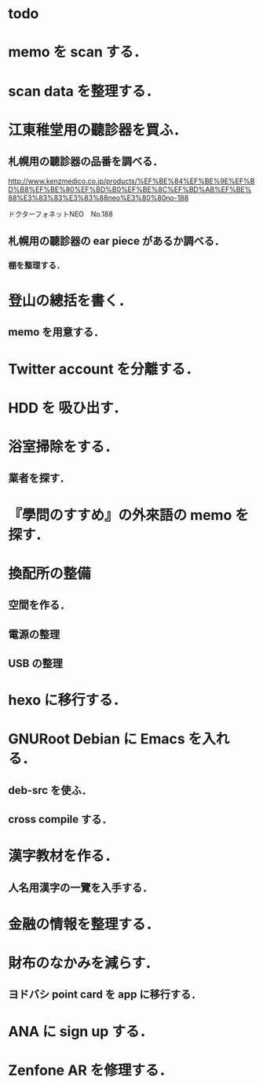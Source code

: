 todo
===

# memo を scan する．

# scan data を整理する．

# 江東稚堂用の聽診器を買ふ．

## 札幌用の聽診器の品番を調べる．

http://www.kenzmedico.co.jp/products/%EF%BE%84%EF%BE%9E%EF%BD%B8%EF%BE%80%EF%BD%B0%EF%BE%8C%EF%BD%AB%EF%BE%88%E3%83%83%E3%83%88neo%E3%80%80no-188

ドクターフォネットNEO　No.188

## 札幌用の聽診器の ear piece があるか調べる．

### 棚を整理する．

# 登山の總括を書く．

## memo を用意する．

# Twitter account を分離する．

# HDD を 吸ひ出す．

# 浴室掃除をする．

## 業者を探す．

# 『學問のすすめ』の外來語の memo を探す．

# 換配所の整備

## 空間を作る．

## 電源の整理

## USB の整理

# hexo に移行する．

# GNURoot Debian に Emacs を入れる．

## deb-src を使ふ．

## cross compile する．

# 漢字教材を作る．

## 人名用漢字の一覽を入手する．

# 金融の情報を整理する．

# 財布のなかみを減らす．

## ヨドバシ point card を app に移行する．

# ANA に sign up する．

# Zenfone AR を修理する．

